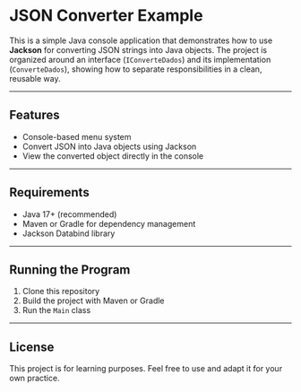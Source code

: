 # JSON Converter Example

This is a simple Java console application that demonstrates how to use **Jackson** for converting JSON strings into Java objects.
The project is organized around an interface (`IConverteDados`) and its implementation (`ConverteDados`), showing how to separate responsibilities in a clean, reusable way.

---

## Features

* Console-based menu system
* Convert JSON into Java objects using Jackson
* View the converted object directly in the console

---

## Requirements

* Java 17+ (recommended)
* Maven or Gradle for dependency management
* Jackson Databind library

---

## Running the Program

1. Clone this repository
2. Build the project with Maven or Gradle
3. Run the `Main` class

---

## License

This project is for learning purposes. Feel free to use and adapt it for your own practice.
